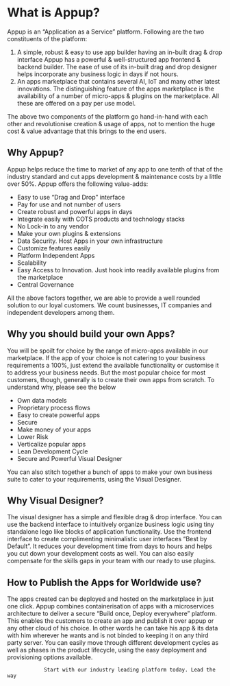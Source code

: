 # What is Appup?

Appup is an “Application as a Service” platform. Following are the two constituents of the 
platform:
1. A simple, robust & easy to use app builder having an in-built drag & drop interface 
Appup has a powerful & well-structured app frontend & backend builder. The ease of use of its in-built drag and drop designer helps incorporate any business logic in days if not hours. 
2. An apps marketplace that contains several AI, IoT and many other latest innovations. 
The distinguishing feature of the apps marketplace is the availability of a number of micro-apps & plugins on the marketplace.  All these are offered on a pay per use model. 

The above two components of the platform go hand-in-hand with each other and revolutionise creation & usage of apps, not to mention the huge cost & value advantage that this brings to the end users.        
## Why Appup?
Appup helps reduce the time to market of any app to one tenth of that of the industry standard and cut apps development & maintenance costs by a little over 50%. Appup offers the following value-adds:

* Easy to use “Drag and Drop” interface
* Pay for use and not number of users
* Create robust and powerful apps in days
* Integrate easily with COTS products and technology stacks
* No Lock-in to any vendor
* Make your own plugins & extensions
* Data Security. Host Apps in your own infrastructure
* Customize features easily
* Platform Independent Apps
* Scalability
* Easy Access to Innovation. Just hook into readily available plugins from the marketplace
* Central Governance
 
All the above factors together, we are able to provide a well rounded solution to our loyal customers. We count businesses, IT companies and independent developers among them.
## Why you should build your own Apps?
You will be spoilt for choice by the range of micro-apps available in our marketplace. If the app of your choice is not catering to your business requirements a 100%, just extend the available functionality or customise it to address your business needs. But the most popular choice for most customers, though, generally is to create their own apps from scratch. 
To understand why, please see the below
* Own data models 
* Proprietary process flows
* Easy to create powerful apps
* Secure
* Make money of your apps
* Lower Risk
* Verticalize popular apps
* Lean Development Cycle
* Secure and Powerful Visual Designer

You can also stitch together a bunch of apps to make your own business suite to cater to your requirements, using the Visual Designer.
## Why Visual Designer?
The visual designer has a simple and flexible drag & drop interface. You can use the backend interface to intuitively organize business logic using tiny standalone lego like blocks of application functionality. Use the frontend interface to create complimenting minimalistic user interfaces “Best by Default”. 
It reduces your development time from days to hours and helps you cut down your development costs  as well. You can also easily compensate for the skills gaps in your team with our ready to use plugins.
## How to Publish the Apps for Worldwide use?
The apps created can be deployed and hosted on the marketplace in just one click. Appup combines containerisation of apps with a microservices architecture to deliver a secure “Build once, Deploy everywhere” platform. This enables the customers to create an app and publish it over appup or any other cloud of his choice. In other words he can take his app & its data with him wherever he wants and is not binded to keeping it on any third party server.
You can easily move through different development cycles as well as phases in the product lifecycle, using the easy deployment and provisioning options available.
 
                Start with our industry leading platform today. Lead the way

